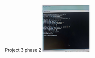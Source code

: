 Project 3 phase 2
<img width="150" height="150" src="https://github.com/gato78/Class-Projects/blob/master/Project3/phase2/Input%20from%20terminal%20.JPEG"/>

